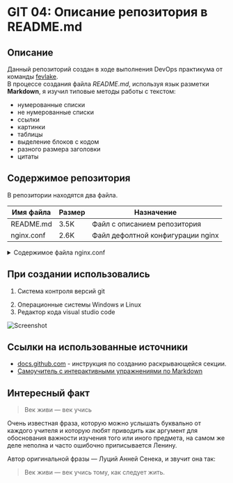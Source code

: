 **GIT 04: Описание репозитория в README.md**
===============================================

## Описание
Данный репозиторий создан в ходе выполнения DevOps практикума от команды [fevlake](https://fevlake.com/).\
В процессе создания файла *README.md*, используя язык разметки **Markdown**, я изучил типовые методы работы с текстом:

* нумерованные списки
* не нумерованные списки
* ссылки
* картинки
* таблицы
* выделение блоков с кодом
* разного размера заголовки
* цитаты

Содержимое репозитория
-----------------------
В репозитории находятся два файла.

| Имя файла   | Размер | Назначение                           |
|-------------|--------|--------------------------------------|
| README.md   | 3.5K   | Файл с описанием репозитория         |
| nginx.conf  | 2.6K   | Файл дефолтной конфигурации nginx    |

<details><summary>Содержимое файла nginx.conf</summary>
<p>

### Первые 20 строк

```
#user  nobody;
worker_processes  1;

#error_log  logs/error.log;
#error_log  logs/error.log  notice;
#error_log  logs/error.log  info;

#pid        logs/nginx.pid;


events {
    worker_connections  1024;
}


http {
    include       mime.types;
    default_type  application/octet-stream;

    #log_format  main  '$remote_addr - $remote_user [$time_local] "$request" '
```

</p>
</details>

## При создании использовались
1) Система контроля версий git
2. Операционные системы Windows и Linux
3. Редактор кода visual studio code

![Screenshot](https://i.ibb.co/HTq26F7/2022-03-26-16-31-22.jpg)

## Cсылки на использованные источники
- [docs.github.com](https://docs.github.com/en/get-started/writing-on-github/working-with-advanced-formatting/organizing-information-with-collapsed-sections) - инструкция по созданию раскрывающейся секции.
- [Самоучитель с интерактивными упражнениями по Markdown](https://commonmark.org/help/tutorial/index.html)

## Интересный факт

> Век живи — век учись

Очень известная фраза, которую можно услышать буквально от каждого учителя и которую любят приводить как аргумент для обоснования важности изучения того или иного предмета, на самом же деле неполна и часто ошибочно приписывается Ленину.

Автор оригинальной фразы — Луций Анней Сенека, и звучит она так:
> Век живи — век учись тому, как следует жить.